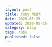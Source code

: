 ```yaml
---
layout: post
title: ruby 재설치
date: 2020-05-25
updated: 2020-05-25
category: blog
tags: ruby
published: false
---
```



[1]:https://source.android.com/devices/architecture/hidl "AOSP HIDL"
[2]:https://www.oss.kr/info_techtip/show/3a5bbbd3-c040-4345-9452-f575ef265d0d "Android 기술팁"
[3]:http://furmuwon.egloos.com/11335432#3682280 "HIDL 실습"
[4]:https://gorakgarak.tistory.com/787?category=153567 "뭐였지..."
[5]:https://skylit.tistory.com/321 "bash shell script for loop"
[6]:https://stackoverflow.com/questions/5672289/bash-pass-a-function-as-parameter "bash function as parameter"
[7]:https://stackoverflow.com/questions/1835943/how-to-determine-function-name-from-inside-a-function "bash shell script determine function name"
[8]:https://linuxize.com/post/bash-functions/ "bash shell functions"
[9]:https://serverfault.com/questions/74158/how-can-you-do-a-one-liner-with-sftp-to-login-with-the-password-on-the-same-line "expect"
<!--stackedit_data:
eyJoaXN0b3J5IjpbMjk2NDgyMDE5XX0=
-->